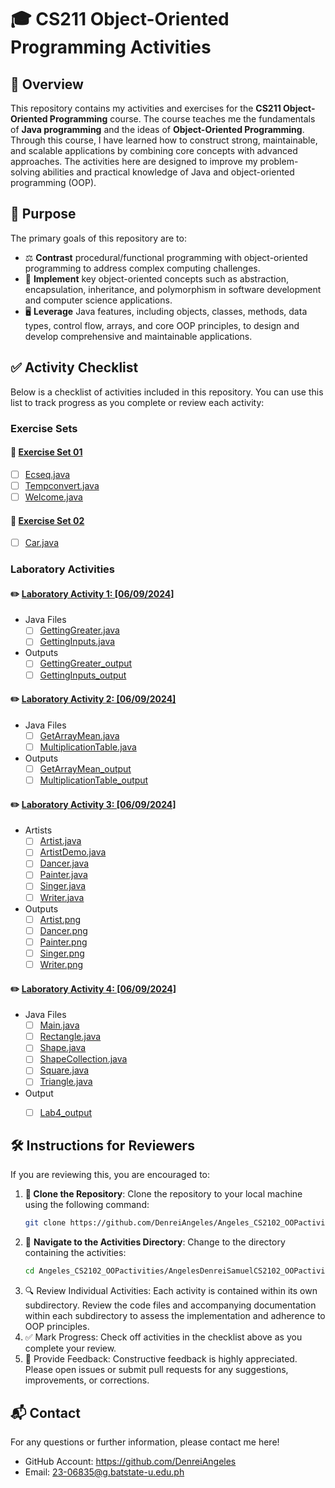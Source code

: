 # 🎓 CS211 Object-Oriented Programming Activities  

## 📖 Overview  

This repository contains my activities and exercises for the **CS211 Object-Oriented Programming** course. The course teaches me the fundamentals of **Java programming** and the ideas of **Object-Oriented Programming**. Through this course, I have learned how to construct strong, maintainable, and scalable applications by combining core concepts with advanced approaches. The activities here are designed to improve my problem-solving abilities and practical knowledge of Java and object-oriented programming (OOP).  

## 🎯 Purpose  

The primary goals of this repository are to:  

- ⚖️ **Contrast** procedural/functional programming with object-oriented programming to address complex computing challenges.  
- 🧩 **Implement** key object-oriented concepts such as abstraction, encapsulation, inheritance, and polymorphism in software development and computer science applications.  
- 🖥️ **Leverage** Java features, including objects, classes, methods, data types, control flow, arrays, and core OOP principles, to design and develop comprehensive and maintainable applications.  

## ✅ Activity Checklist  

Below is a checklist of activities included in this repository. You can use this list to track progress as you complete or review each activity:

### Exercise Sets
#### 📂 [Exercise Set 01](https://github.com/DenreiAngeles/Angeles_CS2102_OOPactivities/tree/main/AngelesDenreiSamuelCS2102_OOPactivities/Exercise%20Sets/Exercise%20Set%2001)
- [ ] [Ecseq.java](https://github.com/DenreiAngeles/Angeles_CS2102_OOPactivities/blob/main/AngelesDenreiSamuelCS2102_OOPactivities/Exercise%20Sets/Exercise%20Set%2001/Escseq.java)
- [ ] [Tempconvert.java](https://github.com/DenreiAngeles/Angeles_CS2102_OOPactivities/blob/main/AngelesDenreiSamuelCS2102_OOPactivities/Exercise%20Sets/Exercise%20Set%2001/Tempconvert.java)
- [ ] [Welcome.java](https://github.com/DenreiAngeles/Angeles_CS2102_OOPactivities/blob/main/AngelesDenreiSamuelCS2102_OOPactivities/Exercise%20Sets/Exercise%20Set%2001/Welcome.java)

#### 📂 [Exercise Set 02](https://github.com/DenreiAngeles/Angeles_CS2102_OOPactivities/tree/main/AngelesDenreiSamuelCS2102_OOPactivities/Exercise%20Sets/Exercise%20Set%2002)
- [ ] [Car.java](https://github.com/DenreiAngeles/Angeles_CS2102_OOPactivities/blob/main/AngelesDenreiSamuelCS2102_OOPactivities/Exercise%20Sets/Exercise%20Set%2002/Car.java)


### Laboratory Activities
#### ✏️ [Laboratory Activity 1: [06/09/2024]](https://github.com/DenreiAngeles/Angeles_CS2102_OOPactivities/tree/main/AngelesDenreiSamuelCS2102_OOPactivities/Laboratory%20Activities/Laboratory%20Activity%201%20-%2006-09-2024)
- Java Files
    - [ ] [GettingGreater.java](https://github.com/DenreiAngeles/Angeles_CS2102_OOPactivities/blob/main/AngelesDenreiSamuelCS2102_OOPactivities/Laboratory%20Activities/Laboratory%20Activity%201%20-%2006-09-2024/GettingGreater.java)
    - [ ] [GettingInputs.java](https://github.com/DenreiAngeles/Angeles_CS2102_OOPactivities/blob/main/AngelesDenreiSamuelCS2102_OOPactivities/Laboratory%20Activities/Laboratory%20Activity%201%20-%2006-09-2024/GettingInputs.java)
- Outputs
    - [ ] [GettingGreater_output](https://github.com/DenreiAngeles/Angeles_CS2102_OOPactivities/blob/main/AngelesDenreiSamuelCS2102_OOPactivities/Laboratory%20Activities/Laboratory%20Activity%201%20-%2006-09-2024/GettingGreater_output.png)
    - [ ] [GettingInputs_output](https://github.com/DenreiAngeles/Angeles_CS2102_OOPactivities/blob/main/AngelesDenreiSamuelCS2102_OOPactivities/Laboratory%20Activities/Laboratory%20Activity%201%20-%2006-09-2024/GettingInputs_output.png)

#### ✏️ [Laboratory Activity 2: [06/09/2024]](https://github.com/DenreiAngeles/Angeles_CS2102_OOPactivities/tree/main/AngelesDenreiSamuelCS2102_OOPactivities/Laboratory%20Activities/Laboratory%20Activity%202%20-%2004-10-2024)
- Java Files
    - [ ] [GetArrayMean.java](https://github.com/DenreiAngeles/Angeles_CS2102_OOPactivities/blob/main/AngelesDenreiSamuelCS2102_OOPactivities/Laboratory%20Activities/Laboratory%20Activity%202%20-%2004-10-2024/GetArrayMean.java)
    - [ ] [MultiplicationTable.java](https://github.com/DenreiAngeles/Angeles_CS2102_OOPactivities/blob/main/AngelesDenreiSamuelCS2102_OOPactivities/Laboratory%20Activities/Laboratory%20Activity%202%20-%2004-10-2024/MultiplicationTable.java)
- Outputs
    - [ ] [GetArrayMean_output](https://github.com/DenreiAngeles/Angeles_CS2102_OOPactivities/blob/main/AngelesDenreiSamuelCS2102_OOPactivities/Laboratory%20Activities/Laboratory%20Activity%202%20-%2004-10-2024/GetArrayMean_output.png)
    - [ ] [MultiplicationTable_output](https://github.com/DenreiAngeles/Angeles_CS2102_OOPactivities/blob/main/AngelesDenreiSamuelCS2102_OOPactivities/Laboratory%20Activities/Laboratory%20Activity%202%20-%2004-10-2024/MultiplicationTable_output.png)

#### ✏️ [Laboratory Activity 3: [06/09/2024]](https://github.com/DenreiAngeles/Angeles_CS2102_OOPactivities/tree/main/AngelesDenreiSamuelCS2102_OOPactivities/Laboratory%20Activities/Laboratory%20Activity%203%20-%2022-11-2024)
- Artists
    - [ ] [Artist.java](https://github.com/DenreiAngeles/Angeles_CS2102_OOPactivities/blob/main/AngelesDenreiSamuelCS2102_OOPactivities/Laboratory%20Activities/Laboratory%20Activity%203%20-%2022-11-2024/Artists/Artist.java)
    - [ ] [ArtistDemo.java](https://github.com/DenreiAngeles/Angeles_CS2102_OOPactivities/blob/main/AngelesDenreiSamuelCS2102_OOPactivities/Laboratory%20Activities/Laboratory%20Activity%203%20-%2022-11-2024/Artists/ArtistDemo.java)
    - [ ] [Dancer.java](https://github.com/DenreiAngeles/Angeles_CS2102_OOPactivities/blob/main/AngelesDenreiSamuelCS2102_OOPactivities/Laboratory%20Activities/Laboratory%20Activity%203%20-%2022-11-2024/Artists/Dancer.java)
    - [ ] [Painter.java](https://github.com/DenreiAngeles/Angeles_CS2102_OOPactivities/blob/main/AngelesDenreiSamuelCS2102_OOPactivities/Laboratory%20Activities/Laboratory%20Activity%203%20-%2022-11-2024/Artists/Painter.java)
    - [ ] [Singer.java](https://github.com/DenreiAngeles/Angeles_CS2102_OOPactivities/blob/main/AngelesDenreiSamuelCS2102_OOPactivities/Laboratory%20Activities/Laboratory%20Activity%203%20-%2022-11-2024/Artists/Singer.java)
    - [ ] [Writer.java](https://github.com/DenreiAngeles/Angeles_CS2102_OOPactivities/blob/main/AngelesDenreiSamuelCS2102_OOPactivities/Laboratory%20Activities/Laboratory%20Activity%203%20-%2022-11-2024/Artists/Writer.java)

- Outputs
    - [ ] [Artist.png](https://github.com/DenreiAngeles/Angeles_CS2102_OOPactivities/blob/main/AngelesDenreiSamuelCS2102_OOPactivities/Laboratory%20Activities/Laboratory%20Activity%203%20-%2022-11-2024/Output%20Screenshots/Artist.png)
    - [ ] [Dancer.png](https://github.com/DenreiAngeles/Angeles_CS2102_OOPactivities/blob/main/AngelesDenreiSamuelCS2102_OOPactivities/Laboratory%20Activities/Laboratory%20Activity%203%20-%2022-11-2024/Output%20Screenshots/Dancer.png)
    - [ ] [Painter.png](https://github.com/DenreiAngeles/Angeles_CS2102_OOPactivities/blob/main/AngelesDenreiSamuelCS2102_OOPactivities/Laboratory%20Activities/Laboratory%20Activity%203%20-%2022-11-2024/Output%20Screenshots/Painter.png)
    - [ ] [Singer.png](https://github.com/DenreiAngeles/Angeles_CS2102_OOPactivities/blob/main/AngelesDenreiSamuelCS2102_OOPactivities/Laboratory%20Activities/Laboratory%20Activity%203%20-%2022-11-2024/Output%20Screenshots/Singer.png)
    - [ ] [Writer.png](https://github.com/DenreiAngeles/Angeles_CS2102_OOPactivities/blob/main/AngelesDenreiSamuelCS2102_OOPactivities/Laboratory%20Activities/Laboratory%20Activity%203%20-%2022-11-2024/Output%20Screenshots/Writer.png)

#### ✏️ [Laboratory Activity 4: [06/09/2024]](https://github.com/DenreiAngeles/Angeles_CS2102_OOPactivities/tree/main/AngelesDenreiSamuelCS2102_OOPactivities/Laboratory%20Activities/Laboratory%20Activity%204%20-%2029-11-2024)
- Java Files
    - [ ] [Main.java](https://github.com/DenreiAngeles/Angeles_CS2102_OOPactivities/blob/main/AngelesDenreiSamuelCS2102_OOPactivities/Laboratory%20Activities/Laboratory%20Activity%204%20-%2029-11-2024/Main.java)
    - [ ] [Rectangle.java](https://github.com/DenreiAngeles/Angeles_CS2102_OOPactivities/blob/main/AngelesDenreiSamuelCS2102_OOPactivities/Laboratory%20Activities/Laboratory%20Activity%204%20-%2029-11-2024/Rectangle.java)
    - [ ] [Shape.java](https://github.com/DenreiAngeles/Angeles_CS2102_OOPactivities/blob/main/AngelesDenreiSamuelCS2102_OOPactivities/Laboratory%20Activities/Laboratory%20Activity%204%20-%2029-11-2024/Shape.java)
    - [ ] [ShapeCollection.java](https://github.com/DenreiAngeles/Angeles_CS2102_OOPactivities/blob/main/AngelesDenreiSamuelCS2102_OOPactivities/Laboratory%20Activities/Laboratory%20Activity%204%20-%2029-11-2024/ShapeCollection.java)
    - [ ] [Square.java](https://github.com/DenreiAngeles/Angeles_CS2102_OOPactivities/blob/main/AngelesDenreiSamuelCS2102_OOPactivities/Laboratory%20Activities/Laboratory%20Activity%204%20-%2029-11-2024/Square.java)
    - [ ] [Triangle.java](https://github.com/DenreiAngeles/Angeles_CS2102_OOPactivities/blob/main/AngelesDenreiSamuelCS2102_OOPactivities/Laboratory%20Activities/Laboratory%20Activity%204%20-%2029-11-2024/Triangle.java)
- Output
    - [ ] [Lab4_output](https://github.com/DenreiAngeles/Angeles_CS2102_OOPactivities/blob/main/AngelesDenreiSamuelCS2102_OOPactivities/Laboratory%20Activities/Laboratory%20Activity%204%20-%2029-11-2024/Lab4-output.png)


## 🛠️ Instructions for Reviewers  

If you are reviewing this, you are encouraged to:  

1. **📂 Clone the Repository**: Clone the repository to your local machine using the following command:  
   ```bash  
   git clone https://github.com/DenreiAngeles/Angeles_CS2102_OOPactivities.git
   ```
2. 📁 **Navigate to the Activities Directory**: Change to the directory containing the activities:
   ```bash  
   cd Angeles_CS2102_OOPactivities/AngelesDenreiSamuelCS2102_OOPactivities 
   ```
3. 🔍 Review Individual Activities: Each activity is contained within its own subdirectory. Review the code files and accompanying documentation within each subdirectory to assess the implementation and adherence to OOP principles.
4. ✅ Mark Progress: Check off activities in the checklist above as you complete your review.
5. 💬 Provide Feedback: Constructive feedback is highly appreciated. Please open issues or submit pull requests for any suggestions, improvements, or corrections.

## 📬 Contact
For any questions or further information, please contact me here!
- GitHub Account: https://github.com/DenreiAngeles
- Email: 23-06835@g.batstate-u.edu.ph
